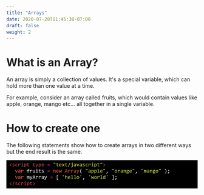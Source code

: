 ```yaml
---
title: "Arrays"
date: 2020-07-28T11:45:38-07:00
draft: false
weight: 2
---
```


# What is an Array?

An array is simply a collection of values. It's a special variable, which can hold more than one value at a time.

For example, consider an array called fruits, which would contain values like apple, orange, mango etc... all together in a single variable.



# How to create one

The following statements show how to create arrays in two different ways but the end result is the same.

![#Can't find image](../img/array/syntax.png)






